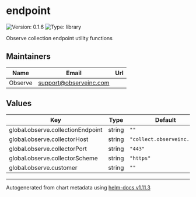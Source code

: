 # endpoint

![Version: 0.1.6](https://img.shields.io/badge/Version-0.1.6-informational?style=flat-square) ![Type: library](https://img.shields.io/badge/Type-library-informational?style=flat-square)

Observe collection endpoint utility functions

## Maintainers

| Name | Email | Url |
| ---- | ------ | --- |
| Observe | <support@observeinc.com> |  |

## Values

| Key | Type | Default | Description |
|-----|------|---------|-------------|
| global.observe.collectionEndpoint | string | `""` |  |
| global.observe.collectorHost | string | `"collect.observeinc.com"` |  |
| global.observe.collectorPort | string | `"443"` |  |
| global.observe.collectorScheme | string | `"https"` |  |
| global.observe.customer | string | `""` |  |

----------------------------------------------
Autogenerated from chart metadata using [helm-docs v1.11.3](https://github.com/norwoodj/helm-docs/releases/v1.11.3)

